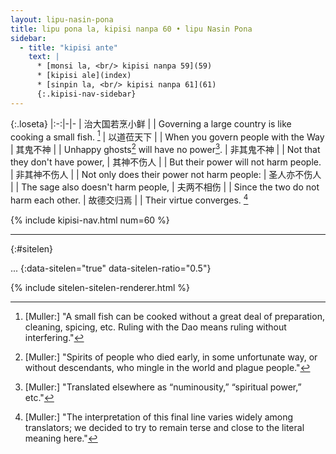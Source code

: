 ```yaml
---
layout: lipu-nasin-pona
title: lipu pona la, kipisi nanpa 60 • lipu Nasin Pona
sidebar:
  - title: "kipisi ante"
    text: |
      * [monsi la, <br/> kipisi nanpa 59](59)
      * [kipisi ale](index)
      * [sinpin la, <br/> kipisi nanpa 61](61)
      {:.kipisi-nav-sidebar}
---
```


{:.loseta}
|:-:|-|-
| 治大国若烹小鲜 |  | Governing a large country is like cooking a small fish. [^4]
| 以道莅天下     |  | When you govern people with the Way
| 其鬼不神       |  | Unhappy ghosts[^5] will have no power[^6].
| 非其鬼不神     |  | Not that they don't have power,
| 其神不伤人     |  | But their power will not harm people.
| 非其神不伤人   |  | Not only does their power not harm people:
| 圣人亦不伤人   |  | The sage also doesn't harm people,
| 夫两不相伤     |  | Since the two do not harm each other.
| 故德交归焉     |  | Their virtue converges. [^7]

[^4]: [Muller:] "A small fish can be cooked without a great deal of preparation, cleaning, spicing, etc. Ruling with the Dao means ruling without interfering."
[^5]: [Muller:] "Spirits of people who died early, in some unfortunate way, or without descendants, who mingle in the world and plague people."
[^6]: [Muller:] "Translated elsewhere as “numinousity,” “spiritual power,” etc."
[^7]: [Muller:] "The interpretation of this final line varies widely among translators; we decided to try to remain terse and close to the literal meaning here."

{% include kipisi-nav.html num=60 %}

-------
{:#sitelen}

...
{:data-sitelen="true" data-sitelen-ratio="0.5"}

{% include sitelen-sitelen-renderer.html %}
